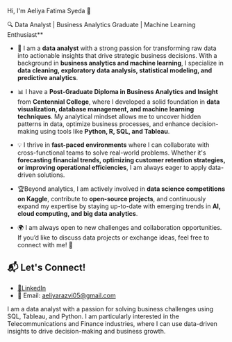  Hi, I'm Aeliya Fatima Syeda 👋
 
🔍 Data Analyst | Business Analytics Graduate | Machine Learning Enthusiast**

- 🎯 I am a **data analyst** with a strong passion for transforming raw data into actionable insights that drive strategic business decisions. With a background in **business analytics and machine learning**, I specialize in **data cleaning, exploratory data analysis, statistical modeling, and predictive analytics**.  

- 📊 I have a **Post-Graduate Diploma in Business Analytics and Insight** from **Centennial College**, where I developed a solid foundation in **data visualization, database management, and machine learning techniques**. My analytical mindset allows me to uncover hidden patterns in data, optimize business processes, and enhance decision-making using tools like **Python, R, SQL, and Tableau**.  

- 💡 I thrive in **fast-paced environments** where I can collaborate with cross-functional teams to solve real-world problems. Whether it's **forecasting financial trends, optimizing customer retention strategies, or improving operational efficiencies**, I am always eager to apply data-driven solutions.  

- 🏆Beyond analytics, I am actively involved in **data science competitions on Kaggle**, contribute to **open-source projects**, and continuously expand my expertise by staying up-to-date with emerging trends in **AI, cloud computing, and big data analytics**.  

- 🌍 I am always open to new challenges and collaboration opportunities. If you’d like to discuss data projects or exchange ideas, feel free to connect with me! 🚀  


## 📬 Let's Connect!
- [🔗LinkedIn](https://www.linkedin.com/in/aeliya-fatima-s-442958110/)
- 📧 Email: aeliyarazvi05@gmail.com

I am a data analyst with a passion for solving business challenges using SQL, Tableau, and Python. I am particularly interested in the Telecommunications and Finance industries, where I can use data-driven insights to drive decision-making and business growth.

